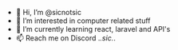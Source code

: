 - 👋 Hi, I’m @sicnotsic
- 👀 I’m interested in computer related stuff
- 🌱 I’m currently learning react, laravel and API's
- 📫 Reach me on Discord ._.sic._.

<!---
sicnotsic/sicnotsic is a ✨ special ✨ repository because its `README.md` (this file) appears on your GitHub profile.
You can click the Preview link to take a look at your changes.
--->
